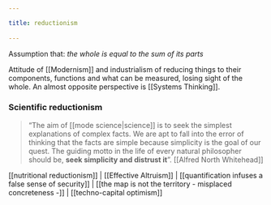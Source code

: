 ```yaml
---
title: reductionism 
---
```

Assumption that: *the whole is equal to the sum of its parts*

Attitude of [[Modernism]] and industrialism of reducing things to their components, functions and what can be measured, losing sight of the whole. An almost opposite perspective is [[Systems Thinking]]. 

### Scientific reductionism
> “The aim of [[mode science|science]] is to seek the simplest explanations of complex facts. We are apt to fall into the error of thinking that the facts are simple because simplicity is the goal of our quest. The guiding motto in the life of every natural philosopher should be, **seek simplicity and distrust it**”. [[Alfred North Whitehead]]

[[nutritional reductionism]] | [[Effective Altruism]] | [[quantification infuses a false sense of security]] | [[the map is not the territory - misplaced concreteness -]] | [[techno-capital optimism]]

